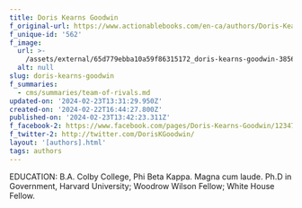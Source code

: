 ```yaml
---
title: Doris Kearns Goodwin
f_original-url: https://www.actionablebooks.com/en-ca/authors/Doris-Kearns-Goodwin/
f_unique-id: '562'
f_image:
  url: >-
    /assets/external/65d779ebba10a59f86315172_doris-kearns-goodwin-38566-2-402.jpeg
  alt: null
slug: doris-kearns-goodwin
f_summaries:
  - cms/summaries/team-of-rivals.md
updated-on: '2024-02-23T13:31:29.950Z'
created-on: '2024-02-22T16:44:27.800Z'
published-on: '2024-02-23T13:42:23.311Z'
f_facebook-2: https://www.facebook.com/pages/Doris-Kearns-Goodwin/123476174412250?sk=wall
f_twitter-2: http://twitter.com/DorisKGoodwin/
layout: '[authors].html'
tags: authors
---
```


EDUCATION: B.A. Colby College, Phi Beta Kappa. Magna cum laude. Ph.D in Government, Harvard University; Woodrow Wilson Fellow; White House Fellow.
